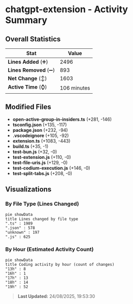 # chatgpt-extension - Activity Summary 

## Overall Statistics

| Stat                   | Value                                                             |
| ---------------------- | ----------------------------------------------------------------- |
| **Lines Added** (➕)   | 2496                                          |
| **Lines Removed** (➖) | 893                                        |
| **Net Change** (↕)    | 1603                |
| **Active Time** (⌚)   | 106 minutes |


## Modified Files
- **open-active-group-in-insiders.ts** (+281, -146)
- **tsconfig.json** (+135, -117)
- **package.json** (+232, -94)
- **.vscodeignore** (+105, -92)
- **extension.ts** (+1083, -443)
- **build.ts** (+35, -1)
- **test-bun.js** (+32, -0)
- **test-extension.js** (+110, -0)
- **test-file-uris.js** (+129, -0)
- **test-codium-execution.js** (+146, -0)
- **test-split-tabs.js** (+208, -0)

## Visualizations

### By File Type (Lines Changed)

```mermaid
pie showData
title Lines changed by file type
".ts" : 1989
".json" : 578
"unknown" : 197
".js" : 625
```

### By Hour (Estimated Activity Count)

```mermaid
pie showData
title Coding activity by hour (count of changes)
"13h" : 8
"16h" : 1
"17h" : 13
"18h" : 14
"19h" : 52
```


> **Last Updated:** 24/08/2025, 19:53:30